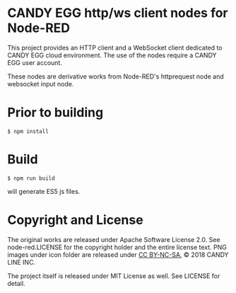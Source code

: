 CANDY EGG http/ws client nodes for Node-RED
===

This project provides an HTTP client and a WebSocket client dedicated to CANDY EGG cloud environment. The use of the nodes require a CANDY EGG user account.

These nodes are derivative works from Node-RED's httprequest node and websocket input node.

# Prior to building

```
$ npm install
```

# Build

```
$ npm run build
```
will generate ES5 js files.

# Copyright and License

The original works are released under Apache Software License 2.0. See node-red.LICENSE for the copyright holder and the entire license text.
PNG images under icon folder are released under [CC BY-NC-SA](http://creativecommons.org/licenses/by-nc-sa/4.0/), © 2018 CANDY LINE INC.

The project itself is released under MIT License as well. See LICENSE for detail.
